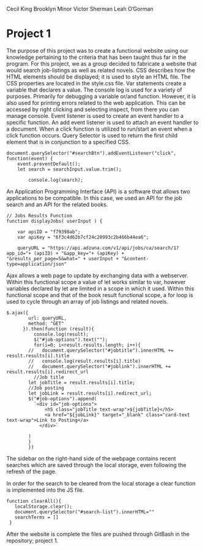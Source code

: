 
Cecil King
Brooklyn Minor
Victor Sherman
Leah O’Gorman
# Project 1
The purpose of this project was to create a functional website using our knowledge pertaining to the criteria that has been taught thus far in the program. For this project, we as a group decided to fabricate a website that would search job-listings as well as related novels.
CSS describes how the HTML elements should be displayed; it is used to style an HTML file. The CSS properties are located in the style.css file.
Var statements create a variable that declares a value.
The console log is used for a variety of purposes. Primarily for debugging a variable or/and function. However, it is also used for printing errors related to the web application. This can be accessed by right clicking and selecting inspect, from there you can manage console. 
Event listener is used to create an event handler to a specific function. An add event listener is used to attach an event handler to a document. When a click function is utilized to run/start an event when a click function occurs. Query Selector is used to return the first child element that is in conjunction to a specified CSS.
```
document.querySelector("#searchBtn").addEventListener("click", function(event) {
    event.preventDefault();
    let search = searchInput.value.trim();
    
        console.log(search);
```

 
An Application Programming Interface (API) is a software that allows two applications to be compatible. In this case, we used an API for the job search and an API for the related books. 
```
// Jobs Results Function
function displayJobs( userInput ) {

    var apiID = "f79398ab";
    var apiKey = "6f3c4d62b7cf24c28993c2b466b44ea6";

    queryURL = "https://api.adzuna.com/v1/api/jobs/ca/search/1?app_id="+ (apiID) + "&app_key="+ (apiKey) + "&results_per_page=5&what=" + userInput + "&content-type=application/json"
```
 
Ajax allows a web page to update by exchanging data with a webserver. Within this functional scope a value of let works similar to var, however variables declared by let are limited in a scope in which it used. Within this functional scope and that of the book result functional scope, a for loop is used to cycle through an array of job listings and related novels. 
```
$.ajax({
        url: queryURL,
        method: "GET"
      }).then(function (result){
          console.log(result);
          $("#job-options").text("");
          for(i=0; i<result.results.length; i++){
        //   document.querySelector("#jobtitle").innerHTML += result.results[i].title
        //   console.log(result.results[i].title)
        //   document.querySelector("#joblink").innerHTML += result.results[i].redirect_url
          //Job title
        let jobTitle = result.results[i].title;
        //Job posting
        let jobLink = result.results[i].redirect_url;
        $("#job-options").append(
          `<div id="job-options">
              <h5 class="jobTitle text-wrap">${jobTitle}</h5>
              <a href="${jobLink}" target="_blank" class="card-text text-wrap">Link to Posting</a>
            </div>`
        
        )
        }
        })
 ``` 

The sidebar on the right-hand side of the webpage contains recent searches which are saved through the local storage, even following the refresh of the page.

In order for the search to be cleared from the local storage a clear function is implemented into the JS file. 
```
function clearAll(){
   localStorage.clear();
   document.querySelector("#search-list").innerHTML=""
   searchTerms = []
 }
 ```

After the website is complete the files are pushed through GitBash in the repository; project 1.  
